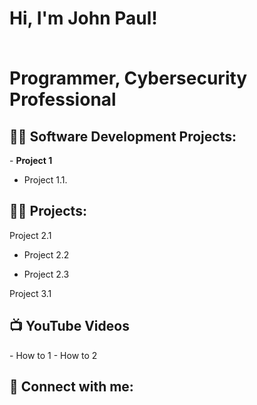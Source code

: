 <h1>Hi, I'm John Paul! 

<br/>Programmer</a>, Cybersecurity Professional</a></h1>

<h2>👨‍💻 Software Development Projects:</h2>
- <b>Project 1</b>

- Project 1.1.
   
<h2>👨‍💻 Projects:</h2>
Project 2.1

- Project 2.2

- Project 2.3

Project 3.1


<h2>📺 YouTube Videos</h2>
- How to 1
- How to 2 

<h2> 🤳 Connect with me:</h2>



